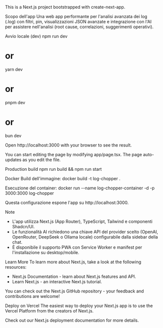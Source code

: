 This is a Next.js project bootstrapped with create-next-app.

Scopo dell'app
Una web app performante per l'analisi avanzata dei log (.log) con filtri, pin, visualizzazioni JSON avanzate e integrazione con l'AI per assistere nell'analisi (root cause, correlazioni, suggerimenti operativi).

Avvio locale (dev)
npm run dev
# or
yarn dev
# or
pnpm dev
# or
bun dev

Open http://localhost:3000 with your browser to see the result.

You can start editing the page by modifying app/page.tsx. The page auto-updates as you edit the file.

Production build
npm run build && npm run start

Docker
Build dell'immagine:
docker build -t log-chopper .

Esecuzione del container:
docker run --name log-chopper-container -d -p 3000:3000 log-chopper

Questa configurazione espone l'app su http://localhost:3000.

Note
- L'app utilizza Next.js (App Router), TypeScript, Tailwind e componenti Shadcn/UI.
- Le funzionalità AI richiedono una chiave API del provider scelto (OpenAI, OpenRouter, DeepSeek o Ollama locale) configurabile dalla sidebar della chat.
- È disponibile il supporto PWA con Service Worker e manifest per l'installazione su desktop/mobile.

Learn More
To learn more about Next.js, take a look at the following resources:

- Next.js Documentation - learn about Next.js features and API.
- Learn Next.js - an interactive Next.js tutorial.

You can check out the Next.js GitHub repository - your feedback and contributions are welcome!

Deploy on Vercel
The easiest way to deploy your Next.js app is to use the Vercel Platform from the creators of Next.js.

Check out our Next.js deployment documentation for more details.